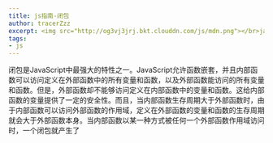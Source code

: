 ```yaml
---
title: js指南-闭包  
author: tracerZzz 
excerpt: <img src="http://og3vj3jrj.bkt.clouddn.com/js/mdn.png"></br>javascript 闭包，原型链，作用域链。
tags: 
- js
---
```


闭包是JavaScript中最强大的特性之一。JavaScript允许函数嵌套，并且内部函数可以访问定义在外部函数中的所有变量和函数，以及外部函数能访问的所有变量和函数。但是，外部函数却不能够访问定义在内部函数中的变量和函数。这给内部函数的变量提供了一定的安全性。而且，当内部函数生存周期大于外部函数时，由于内部函数可以访问外部函数的作用域，定义在外部函数的变量和函数的生存周期就会大于外部函数本身。当内部函数以某一种方式被任何一个外部函数作用域访问时，一个闭包就产生了
